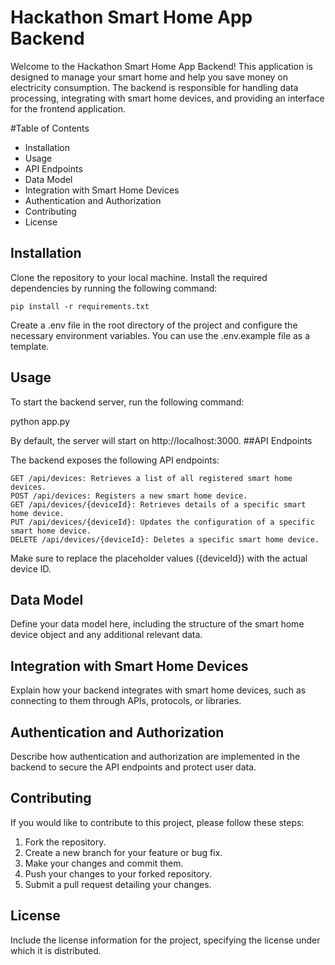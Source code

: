 # Hackathon Smart Home App Backend

Welcome to the Hackathon Smart Home App Backend! This application is designed to manage your smart home and help you save money on electricity consumption. The backend is responsible for handling data processing, integrating with smart home devices, and providing an interface for the frontend application.

#Table of Contents

- Installation
- Usage
- API Endpoints
- Data Model
- Integration with Smart Home Devices
- Authentication and Authorization
- Contributing
- License

## Installation

Clone the repository to your local machine.
Install the required dependencies by running the following command:

```
pip install -r requirements.txt
```
Create a .env file in the root directory of the project and configure the necessary environment variables. You can use the .env.example file as a template.

## Usage

To start the backend server, run the following command:


python app.py

By default, the server will start on http://localhost:3000.
##API Endpoints

The backend exposes the following API endpoints:

    GET /api/devices: Retrieves a list of all registered smart home devices.
    POST /api/devices: Registers a new smart home device.
    GET /api/devices/{deviceId}: Retrieves details of a specific smart home device.
    PUT /api/devices/{deviceId}: Updates the configuration of a specific smart home device.
    DELETE /api/devices/{deviceId}: Deletes a specific smart home device.

Make sure to replace the placeholder values ({deviceId}) with the actual device ID.

## Data Model

Define your data model here, including the structure of the smart home device object and any additional relevant data.
## Integration with Smart Home Devices

Explain how your backend integrates with smart home devices, such as connecting to them through APIs, protocols, or libraries.
## Authentication and Authorization

Describe how authentication and authorization are implemented in the backend to secure the API endpoints and protect user data.
## Contributing

If you would like to contribute to this project, please follow these steps:

1. Fork the repository.
2. Create a new branch for your feature or bug fix.
3. Make your changes and commit them.
4. Push your changes to your forked repository.
5. Submit a pull request detailing your changes.

## License

Include the license information for the project, specifying the license under which it is distributed.